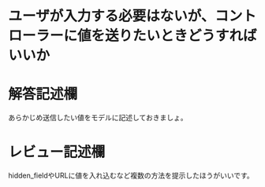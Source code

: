 # ユーザが入力する必要はないが、コントローラーに値を送りたいときどうすればいいか
# 解答記述欄
あらかじめ送信したい値をモデルに記述しておきましょ。






# レビュー記述欄
hidden_fieldやURLに値を入れ込むなど複数の方法を提示したほうがいいです。
